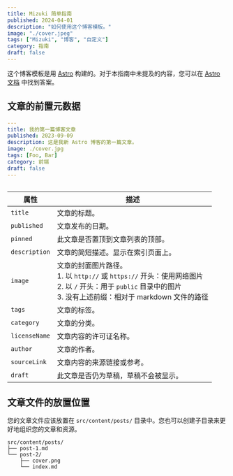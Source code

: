 ```yaml
---
title: Mizuki 简单指南
published: 2024-04-01
description: "如何使用这个博客模板。"
image: "./cover.jpeg"
tags: ["Mizuki", "博客", "自定义"]
category: 指南
draft: false
---
```




这个博客模板是用 [Astro](https://astro.build/) 构建的。对于本指南中未提及的内容，您可以在 [Astro 文档](https://docs.astro.build/) 中找到答案。

## 文章的前置元数据

```yaml
---
title: 我的第一篇博客文章
published: 2023-09-09
description: 这是我新 Astro 博客的第一篇文章。
image: ./cover.jpg
tags: [Foo, Bar]
category: 前端
draft: false
---
```

![]()



| 属性          | 描述                                                                                                                                                                                                    |
|---------------|---------------------------------------------------------------------------------------------------------------------------------------------------------------------------------------------------------|
| `title`       | 文章的标题。                                                                                                                                                                                             |
| `published`   | 文章发布的日期。                                                                                                                                                                                         |
| `pinned`      | 此文章是否置顶到文章列表的顶部。                                                                                                                                                                          |
| `description` | 文章的简短描述。显示在索引页面上。                                                                                                                                                                        |
| `image`       | 文章的封面图片路径。<br/>1. 以 `http://` 或 `https://` 开头：使用网络图片<br/>2. 以 `/` 开头：用于 `public` 目录中的图片<br/>3. 没有上述前缀：相对于 markdown 文件的路径                                    |
| `tags`        | 文章的标签。                                                                                                                                                                                             |
| `category`    | 文章的分类。                                                                                                                                                                                             |
| `licenseName` | 文章内容的许可证名称。                                                                                                                                                                                   |
| `author`      | 文章的作者。                                                                                                                                                                                             |
| `sourceLink`  | 文章内容的来源链接或参考。                                                                                                                                                                               |
| `draft`       | 此文章是否仍为草稿，草稿不会被显示。                                                                                                                                                                      |

## 文章文件的放置位置



您的文章文件应该放置在 `src/content/posts/` 目录中。您也可以创建子目录来更好地组织您的文章和资源。

```
src/content/posts/
├── post-1.md
└── post-2/
    ├── cover.png
    └── index.md
```